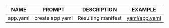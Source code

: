 
| NAME                 | PROMPT           | DESCRIPTION                               | EXAMPLE                                                     |
|----------------------|------------------|-------------------------------------------|-------------------------------------------------------------|
| app.yaml             | create app yaml       | Resulting manifest         | [yaml/app.yaml](/yaml/app.yaml)                                  |


